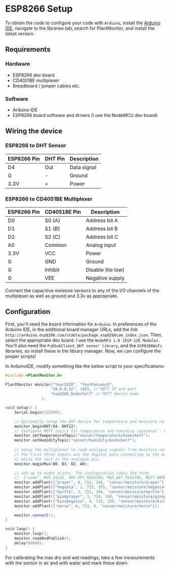 # ESP8266 Setup

To obtain the code to configure your code with `Arduino`, install the [Arduino IDE](https://www.arduino.cc/en/software/), navigate to the libraries tab, search for PlantMonitor, and install the latest version.

## Requirements

### Hardware

- ESP8266 dev board
- CD4051BE multiplexer
- Breadboard / jumper cables etc.

### Software

- Arduino IDE
- ESP8266 board software and drivers (I use the NodeMCU dev board)

## Wiring the device

### ESP8266 to DHT Sensor

| ESP8266 Pin | DHT Pin | Description |
|-------------|---------|-------------|
| D4          | Out     | Data signal |
| G           | -       | Ground      |
| 3.3V        | +       | Power       |

### ESP8266 to CD4051BE Multiplexer

| ESP8266 Pin | CD4051BE Pin | Description        |
|-------------|--------------|-------------------|
| D0          | S0 (A)       | Address bit A     |
| D1          | S1 (B)       | Address bit B     |
| D2          | S2 (C)       | Address bit C     |
| A0          | Common       | Analog input      |
| 3.3V        | VCC          | Power             |
| G           | GND          | Ground            |
| G           | Inhibit      | Disable (tie low) |
| G           | VEE          | Negative supply   |  

Connect the capacitive moisture sensors to any of the I/O channels of the multiplexer as well as ground and 3.3v as appropriate. 

## Configuration

First, you'll need the board information for `Arduino`. In preferences of the Arduino IDE, in the additional board manager URLs, add the link `http://arduino.esp8266.com/stable/package_esp8266com_index.json`. Then, select the appropriate dev board. I use the `NodeMCU 1.0 (ESP-12E Module)`. You'll also need the `PubSubClient`, `DHT sensor library`, and the `ESP8266WiFi` libraries, so install these in the library manager. Now, we can configure the proper scripts!

In ArduinoIDE, modify something like the below script to your specifications:

```cpp
#include <PlantMonitor.h>

PlantMonitor monitor("YourSSID", "YourPassword", 
                    "10.0.0.32", 1883, // MQTT IP and port 
                    "esp8266_bookshelf" // MQTT device name
                );

void setup() {
    Serial.begin(115200);

    // Optionally setup the DHT device for temperature and moisture readings
    monitor.beginDHT(D4, DHT22);
    // Configure MQTT topics for temperature and humidity (optional - defaults shown)
    monitor.setTemperatureTopic("sensor/temperature/bookshelf");
    monitor.setHumidityTopic("sensor/humidity/bookshelf");
    
    // Setup the multiplexer to read analogue signals from moisture sensors.
    // The first three inputs are the digital pins connecting to the multiplexer chip
    // while the last is the analogue pin. 
    monitor.beginMux(D0, D1, D2, A0);

    // add up to eight plants. The configuration takes the form:
    //  {"name", MUX_VALUE, MAX_DRY_READING, MAX_WET_READING, MQTT_NAME}
    monitor.addPlant({"prayer", 0, 712, 345, "sensor/moisture/prayer"});
    monitor.addPlant({"begonia", 1, 725, 355, "sensor/moisture/begonia"});
    monitor.addPlant({"myrtle", 2, 721, 360, "sensor/moisture/myrtle"});
    monitor.addPlant({"pinkprayer", 3, 724, 340, "sensor/moisture/pinkprayer"});
    monitor.addPlant({"kissbegonia", 4, 715, 330, "sensor/moisture/kissbegonia"});
    monitor.addPlant({"nerve", 6, 723, 0, "sensor/moisture/nerve"});

    monitor.connect();
}

void loop() {
    monitor.loop();
    monitor.readAndPublish();
    delay(60000);
}
```


For calibrating the max dry and wet readings, take a few measurements with the sensor in air and with water and mark these down. 
